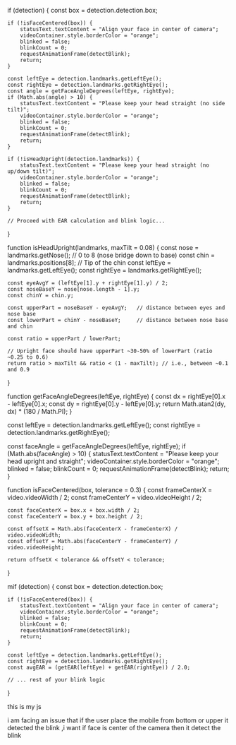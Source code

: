if (detection) {
    const box = detection.detection.box;

    if (!isFaceCentered(box)) {
        statusText.textContent = "Align your face in center of camera";
        videoContainer.style.borderColor = "orange";
        blinked = false;
        blinkCount = 0;
        requestAnimationFrame(detectBlink);
        return;
    }

    const leftEye = detection.landmarks.getLeftEye();
    const rightEye = detection.landmarks.getRightEye();
    const angle = getFaceAngleDegrees(leftEye, rightEye);
    if (Math.abs(angle) > 10) {
        statusText.textContent = "Please keep your head straight (no side tilt)";
        videoContainer.style.borderColor = "orange";
        blinked = false;
        blinkCount = 0;
        requestAnimationFrame(detectBlink);
        return;
    }

    if (!isHeadUpright(detection.landmarks)) {
        statusText.textContent = "Please keep your head straight (no up/down tilt)";
        videoContainer.style.borderColor = "orange";
        blinked = false;
        blinkCount = 0;
        requestAnimationFrame(detectBlink);
        return;
    }

    // Proceed with EAR calculation and blink logic...
}

function isHeadUpright(landmarks, maxTilt = 0.08) {
    const nose = landmarks.getNose();      // 0 to 8 (nose bridge down to base)
    const chin = landmarks.positions[8];   // Tip of the chin
    const leftEye = landmarks.getLeftEye();
    const rightEye = landmarks.getRightEye();

    const eyeAvgY = (leftEye[1].y + rightEye[1].y) / 2;
    const noseBaseY = nose[nose.length - 1].y;
    const chinY = chin.y;

    const upperPart = noseBaseY - eyeAvgY;   // distance between eyes and nose base
    const lowerPart = chinY - noseBaseY;     // distance between nose base and chin

    const ratio = upperPart / lowerPart;

    // Upright face should have upperPart ~30-50% of lowerPart (ratio ~0.25 to 0.6)
    return ratio > maxTilt && ratio < (1 - maxTilt); // i.e., between ~0.1 and 0.9
}




function getFaceAngleDegrees(leftEye, rightEye) {
    const dx = rightEye[0].x - leftEye[0].x;
    const dy = rightEye[0].y - leftEye[0].y;
    return Math.atan2(dy, dx) * (180 / Math.PI);
}

const leftEye = detection.landmarks.getLeftEye();
const rightEye = detection.landmarks.getRightEye();

const faceAngle = getFaceAngleDegrees(leftEye, rightEye);
if (Math.abs(faceAngle) > 10) {
    statusText.textContent = "Please keep your head upright and straight";
    videoContainer.style.borderColor = "orange";
    blinked = false;
    blinkCount = 0;
    requestAnimationFrame(detectBlink);
    return;
}




function isFaceCentered(box, tolerance = 0.3) {
    const frameCenterX = video.videoWidth / 2;
    const frameCenterY = video.videoHeight / 2;

    const faceCenterX = box.x + box.width / 2;
    const faceCenterY = box.y + box.height / 2;

    const offsetX = Math.abs(faceCenterX - frameCenterX) / video.videoWidth;
    const offsetY = Math.abs(faceCenterY - frameCenterY) / video.videoHeight;

    return offsetX < tolerance && offsetY < tolerance;
}






mif (detection) {
    const box = detection.detection.box;

    if (!isFaceCentered(box)) {
        statusText.textContent = "Align your face in center of camera";
        videoContainer.style.borderColor = "orange";
        blinked = false;
        blinkCount = 0;
        requestAnimationFrame(detectBlink);
        return;
    }

    const leftEye = detection.landmarks.getLeftEye();
    const rightEye = detection.landmarks.getRightEye();
    const avgEAR = (getEAR(leftEye) + getEAR(rightEye)) / 2.0;

    // ... rest of your blink logic
}



this is my js 
<script>
    window.addEventListener("DOMContentLoaded", async () => {
        const video = document.getElementById("video");
        const canvas = document.getElementById("canvas");
        const capturedImage = document.getElementById("capturedImage");
        const EntryTypeInput = document.getElementById("EntryType");
        const statusText = document.getElementById("statusText");
        const videoContainer = document.getElementById("videoContainer");
        const punchInButton = document.getElementById("PunchIn");
        const punchOutButton = document.getElementById("PunchOut");

        
        if (punchInButton) punchInButton.style.display = "none";
        if (punchOutButton) punchOutButton.style.display = "none";

        let blinkCount = 0;
        let blinked = false;
        let blinkValidUntil = 0;
        let blinkCountdownInterval;

        const EAR_THRESHOLD = 0.26;
        const BLINK_GAP = 300;
        const DOUBLE_BLINK_WINDOW = 1500;
        const ALLOW_SUBMIT_DURATION = 10000;

        let lastEARBelowThresholdTime = 0;
        let firstBlinkTime = 0;

        const detectorOptions = new faceapi.TinyFaceDetectorOptions({ inputSize: 320, scoreThreshold: 0.5 });

        await Promise.all([
            faceapi.nets.tinyFaceDetector.loadFromUri('/AS/faceApi'),
            faceapi.nets.faceLandmark68Net.loadFromUri('/AS/faceApi')
        ]);
        console.log("Models loaded");
        startVideo();

        function startVideo() {
            navigator.mediaDevices.getUserMedia({
                video: { facingMode: "user", width: { ideal: 640 }, height: { ideal: 480 } }
            })
                .then(stream => {
                    video.srcObject = stream;
                    video.play();
                    video.addEventListener("loadeddata", () => {
                        const checkReady = setInterval(() => {
                            if (video.videoWidth > 0 && video.videoHeight > 0) {
                                clearInterval(checkReady);
                                detectBlink();
                            }
                        }, 100);
                    });
                })
                .catch(console.error);
        }

        function getEAR(eye) {
            const a = distance(eye[1], eye[5]);
            const b = distance(eye[2], eye[4]);
            const c = distance(eye[0], eye[3]);
            return (a + b) / (2.0 * c);
        }

        function distance(p1, p2) {
            return Math.hypot(p1.x - p2.x, p1.y - p2.y);
        }

        async function detectBlink() {
            const now = Date.now();

            if (blinked && now < blinkValidUntil) {
                requestAnimationFrame(detectBlink);
                return;
            }

            const detection = await faceapi.detectSingleFace(video, detectorOptions).withFaceLandmarks();

            if (detection) {
                const leftEye = detection.landmarks.getLeftEye();
                const rightEye = detection.landmarks.getRightEye();
                const avgEAR = (getEAR(leftEye) + getEAR(rightEye)) / 2.0;

                if (avgEAR < EAR_THRESHOLD) {
                    if (now - lastEARBelowThresholdTime > BLINK_GAP) {
                        blinkCount++;

                        if (blinkCount === 1) {
                            firstBlinkTime = now;
                        }

                        if (blinkCount === 2 && now - firstBlinkTime <= DOUBLE_BLINK_WINDOW) {
                            blinked = true;
                            blinkValidUntil = now + ALLOW_SUBMIT_DURATION;
                            blinkCount = 0;
                            showGreenBorder();
                            setTimeout(captureImage, 500); 
                            startCountdown();
                        } else if (blinkCount > 2 || now - firstBlinkTime > DOUBLE_BLINK_WINDOW) {
                            blinkCount = 0;
                        }

                        lastEARBelowThresholdTime = now;
                    }
                }

                if (!blinked) {
                    statusText.textContent = "Please double blink to verify liveness";
                    videoContainer.style.borderColor = "red";
                }
            } else {
                statusText.textContent = "No face detected";
                videoContainer.style.borderColor = "gray";
                blinked = false;
                blinkCount = 0;
            }

            requestAnimationFrame(detectBlink);
        }

        function showGreenBorder() {
            videoContainer.style.borderColor = "limegreen";
        }

        function captureImage() {
            const context = canvas.getContext("2d");
            canvas.width = video.videoWidth;
            canvas.height = video.videoHeight;

           
            context.translate(canvas.width, 0);
            context.scale(-1, 1);

            context.drawImage(video, 0, 0, canvas.width, canvas.height);

            const imageData = canvas.toDataURL("image/jpeg");
            capturedImage.src = imageData;
            capturedImage.style.display = "block";
            video.style.display = "none";

            
            if (punchInButton) punchInButton.style.display = "inline-block";
            if (punchOutButton) punchOutButton.style.display = "inline-block";
        }

        function startCountdown() {
            let remaining = ALLOW_SUBMIT_DURATION / 1000;
            statusText.textContent = `Double blink detected! You can proceed. (${remaining}s)`;

            clearInterval(blinkCountdownInterval);
            blinkCountdownInterval = setInterval(() => {
                remaining--;
                if (remaining > 0) {
                    statusText.textContent = `You can proceed. (${remaining}s)`;
                } else {
                    clearInterval(blinkCountdownInterval);
                    blinked = false;
                    videoContainer.style.borderColor = "red";
                    statusText.textContent = "Please double blink to verify liveness";

                   
                    video.style.display = "block";
                    capturedImage.style.display = "none";

                    if (punchInButton) punchInButton.style.display = "none";
                    if (punchOutButton) punchOutButton.style.display = "none";
                }
            }, 1000);
        }

        window.captureImageAndSubmit = function (entryType) {
            if (!blinked || Date.now() > blinkValidUntil) {
                videoContainer.style.borderColor = "red";
                statusText.textContent = "Double blink required before submitting";
                Swal.fire({
                    title: "Liveness Check Failed",
                    text: "Please double blink to verify you're not using a static image.",
                    icon: "warning"
                });
                return;
            }

            blinked = false;
            clearInterval(blinkCountdownInterval);
            statusText.textContent = "";
            videoContainer.style.borderColor = "transparent";

            EntryTypeInput.value = entryType;

            const imageData = capturedImage.src;

            Swal.fire({
                title: "Verifying Face...",
                allowOutsideClick: false,
                showConfirmButton: false,
                didOpen: () => Swal.showLoading()
            });

            fetch("/AS/Geo/AttendanceData", {
                method: "POST",
                headers: { "Content-Type": "application/json" },
                body: JSON.stringify({ Type: entryType, ImageData: imageData })
            })
                .then(res => res.json())
                .then(data => {
                    const now = new Date().toLocaleString();
                    if (data.success) {
                        
                        triggerHapticFeedback("success");
                        Swal.fire({
                            title: "Face Matched!",
                            text: `Attendance Recorded.\nDate & Time: ${now}`,
                            icon: "success",
                            timer: 3000,
                            showConfirmButton: false
                        }).then(() => location.reload());
                    } else {
                      
                        triggerHapticFeedback("error");
                        Swal.fire({
                            title: "Face Not Recognized.",
                            text: `Click the button again to retry.\nDate & Time: ${now}`,
                            icon: "error"
                        }).then(() => {
                            blinked = false;
                            clearInterval(blinkCountdownInterval);
                            statusText.textContent = "";
                            videoContainer.style.borderColor = "transparent";
                            video.style.display = "block";
                            capturedImage.style.display = "none";
                            if (punchInButton) punchInButton.style.display = "none";
                            if (punchOutButton) punchOutButton.style.display = "none";
                        });
                    }
                })
                .catch(error => {
                    console.error("Error:", error);
                    triggerHapticFeedback("error");
                    Swal.fire("Error!", "An error occurred while processing your request.", "error");
                });
        };

        function triggerHapticFeedback(type) {
            if ("vibrate" in navigator) {
                navigator.vibrate(type === "success" ? 100 : [200, 100, 200]);
            }
        }
    });
</script>


i am facing an issue that if the user place the mobile from bottom or upper it detected the blink ,i want if face is center of the camera then it detect the blink
